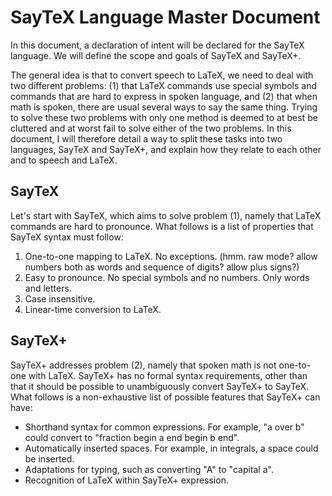 # SayTeX Language Master Document

In this document, a declaration of intent will be declared for the SayTeX language. We will define the scope and goals of SayTeX and SayTeX+.

The general idea is that to convert speech to LaTeX, we need to deal with two different problems: (1) that LaTeX commands use special symbols and commands that are hard to express in spoken language, and (2) that when math is spoken, there are usual several ways to say the same thing. Trying to solve these two problems with only one method is deemed to at best be cluttered and at worst fail to solve either of the two problems. In this document, I will therefore detail a way to split these tasks into two languages, SayTeX and SayTeX+, and explain how they relate to each other and to speech and LaTeX.

## SayTeX

Let's start with SayTeX, which aims to solve problem (1), namely that LaTeX commands are hard to pronounce. What follows is a list of properties that SayTeX syntax must follow:

1. One-to-one mapping to LaTeX. No exceptions. (hmm. raw mode? allow numbers both as words and sequence of digits? allow plus signs?)
2. Easy to pronounce. No special symbols and no numbers. Only words and letters.
3. Case insensitive.
4. Linear-time conversion to LaTeX.

## SayTeX+

SayTeX+ addresses problem (2), namely that spoken math is not one-to-one with LaTeX. SayTeX+ has no formal syntax requirements, other than that it should be possible to unambiguously convert SayTeX+ to SayTeX. What follows is a non-exhaustive list of possible features that SayTeX+ can have:

- Shorthand syntax for common expressions. For example, "a over b" could convert to "fraction begin a end begin b end".
- Automatically inserted spaces. For example, in integrals, a space could be inserted.
- Adaptations for typing, such as converting "A" to "capital a".
- Recognition of LaTeX within SayTeX+ expression.
